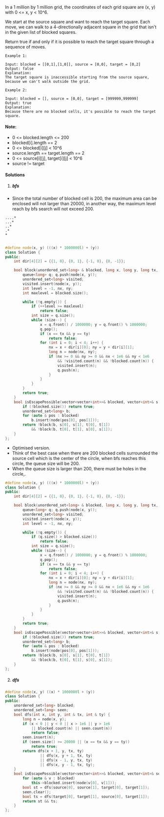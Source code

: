 In a 1 million by 1 million grid, the coordinates of each grid square are (x, y) with 0 <= x, y < 10^6.

We start at the source square and want to reach the target square.  Each move, we can walk to a 4-directionally adjacent square in the grid that isn't in the given list of blocked squares.

Return true if and only if it is possible to reach the target square through a sequence of moves.

 

```
Example 1:

Input: blocked = [[0,1],[1,0]], source = [0,0], target = [0,2]
Output: false
Explanation: 
The target square is inaccessible starting from the source square, because we can't walk outside the grid.

Example 2:

Input: blocked = [], source = [0,0], target = [999999,999999]
Output: true
Explanation: 
Because there are no blocked cells, it's possible to reach the target square.
```
 

#### Note:

-    0 <= blocked.length <= 200
-    blocked[i].length == 2
-    0 <= blocked[i][j] < 10^6
-    source.length == target.length == 2
-    0 <= source[i][j], target[i][j] < 10^6
-    source != target


#### Solutions

1. ##### bfs

- Since the total number of blocked cell is 200, the maximum area can be enclosed will not larger than 20000, in another way, the maximum level reach by bfs search will not exceed 200.

```
....*
...*
..*
.*
*
```


```cpp

#define node(x, y) (((x) * 1000000l) + (y))
class Solution {
public:
    int dir[4][2] = {{1, 0}, {0, 1}, {-1, 0}, {0, -1}};

    bool block(unordered_set<long> & blocked, long x, long y, long tx, long ty) {
        queue<long> q; q.push(node(x, y));
        unordered_set<long> visited;
        visited.insert(node(x, y));
        int level = -1, nx, ny;
        int maxlevel = blocked.size();

        while (!q.empty()) {
            if (++level >= maxlevel)
                return false;
            int size = q.size();
            while (size--) {
                x = q.front() / 1000000; y = q.front() % 1000000;
                q.pop();
                if (x == tx && y == ty)
                    return false;
                for (int i = 0; i < 4; i++) {
                    nx = x + dir[i][0]; ny = y + dir[i][1];
                    long n = node(nx, ny);
                    if (nx >= 0 && ny >= 0 && nx < 1e6 && ny < 1e6
                        && !visited.count(n) && !blocked.count(n)) {
                        visited.insert(n);
                        q.push(n);
                    }
                }
            }
        }
        return true;
    }
    bool isEscapePossible(vector<vector<int>>& blocked, vector<int>& s, vector<int>& t) {
        if (!blocked.size()) return true;
        unordered_set<long> b;
        for (auto & pos : blocked)
            b.insert(node(pos[0], pos[1]));
        return !block(b, s[0], s[1], t[0], t[1])
            && !block(b, t[0], t[1], s[0], s[1]);
    }
};
```


- Optimised version.
- Think of the best case when there are 200 blocked cells surrounded the source cell which is the center of the circle, when bfs reaches this circle, the queue size will be 200.
- When the queue size is larger than 200, there must be holes in the circle,.

```cpp
#define node(x, y) (((x) * 1000000l) + (y))
class Solution {
public:
    int dir[4][2] = {{1, 0}, {0, 1}, {-1, 0}, {0, -1}};

    bool block(unordered_set<long> & blocked, long x, long y, long tx, long ty) {
        queue<long> q; q.push(node(x, y));
        unordered_set<long> visited;
        visited.insert(node(x, y));
        int level = -1, nx, ny;

        while (!q.empty()) {
            if (q.size() > blocked.size())
                return false;
            int size = q.size();
            while (size--) {
                x = q.front() / 1000000; y = q.front() % 1000000;
                q.pop();
                if (x == tx && y == ty)
                    return false;
                for (int i = 0; i < 4; i++) {
                    nx = x + dir[i][0]; ny = y + dir[i][1];
                    long n = node(nx, ny);
                    if (nx >= 0 && ny >= 0 && nx < 1e6 && ny < 1e6
                        && !visited.count(n) && !blocked.count(n)) {
                        visited.insert(n);
                        q.push(n);
                    }
                }
            }
        }
        return true;
    }
    bool isEscapePossible(vector<vector<int>>& blocked, vector<int>& s, vector<int>& t) {
        if (!blocked.size()) return true;
        unordered_set<long> b;
        for (auto & pos : blocked)
            b.insert(node(pos[0], pos[1]));
        return !block(b, s[0], s[1], t[0], t[1])
            && !block(b, t[0], t[1], s[0], s[1]);
    }
};
```

2. ##### dfs

```cpp
#define node(x, y) ((x) * 1000000l + (y))
class Solution {
public:
    unordered_set<long> blocked;
    unordered_set<long> seen;
    bool dfs(int x, int y, int & tx, int & ty) {
        long n = node(x, y);
        if (x < 0 || y < 0 || x > 1e6 || y > 1e6 
            || blocked.count(n) || seen.count(n))
            return false;
        seen.insert(n);
        if (seen.size() >= 20000 || (x == tx && y == ty))
            return true;
        return dfs(x + 1, y, tx, ty)
                || dfs(x, y + 1, tx, ty)
                || dfs(x - 1, y, tx, ty)
                || dfs(x, y - 1, tx, ty);
    }
    bool isEscapePossible(vector<vector<int>>& blocked, vector<int>& source, vector<int>& target) {
        for (auto & v : blocked)
            this->blocked.insert(node(v[0], v[1]));
        bool st = dfs(source[0], source[1], target[0], target[1]);
        seen.clear();
        bool ts = dfs(target[0], target[1], source[0], target[1]);
        return st && ts;
    }
};
```